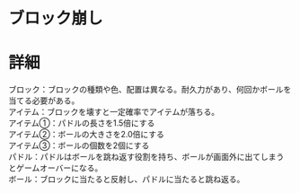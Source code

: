 # ブロック崩し

# 詳細
ブロック：ブロックの種類や色、配置は異なる。耐久力があり、何回かボールを当てる必要がある。</Br>
アイテム：ブロックを壊すと一定確率でアイテムが落ちる。</Br>
アイテム①：パドルの長さを1.5倍にする</Br>
アイテム②：ボールの大きさを2.0倍にする</Br>
アイテム③：ボールの個数を2個にする</Br>
パドル：パドルはボールを跳ね返す役割を持ち、ボールが画面外に出てしまうとゲームオーバーになる。</Br>
ボール：ブロックに当たると反射し、パドルに当たると跳ね返る。</Br>
